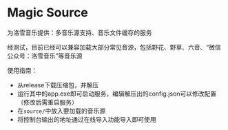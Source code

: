 # Magic Source

为洛雪音乐提供：多音乐源支持、音乐文件缓存的服务

经测试，目前已经可以兼容加载大部分常见音源，包括野花、野草、六音、“微信公众号：洛雪音乐”等音乐源

使用指南：
- 从release下载压缩包，并解压
- 运行其中的app.exe即可启动服务，编辑解压出的config.json可以修改配置（修改后需重启服务）
- 在`source/`中放入要加载的音乐源
- 将控制台输出的地址通过在线导入功能导入即可使用